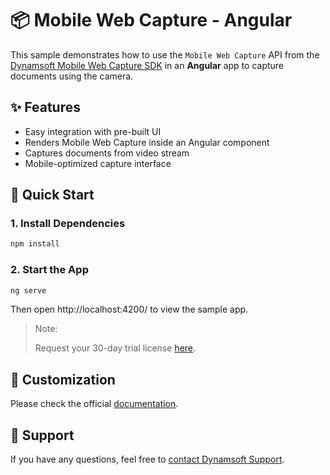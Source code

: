 # 📦 Mobile Web Capture - Angular

This sample demonstrates how to use the `Mobile Web Capture` API from the [Dynamsoft Mobile Web Capture SDK](https://www.dynamsoft.com/use-cases/mobile-web-capture-sdk/) in an **Angular** app to capture documents using the camera.

## ✨ Features

- Easy integration with pre-built UI
- Renders Mobile Web Capture inside an Angular component
- Captures documents from video stream
- Mobile-optimized capture interface

## 🚀 Quick Start

### 1. Install Dependencies

```bash
npm install
```

### 2. Start the App

```bash
ng serve
```

Then open http://localhost:4200/ to view the sample app.

> Note:
>
> Request your 30-day trial license [here](https://www.dynamsoft.com/customer/license/trialLicense?product=mwc).

## 📌 Customization

Please check the official [documentation](https://www.dynamsoft.com/mobile-web-capture/docs/).

## 📄 Support

If you have any questions, feel free to [contact Dynamsoft Support](https://www.dynamsoft.com/company/contact?utm_source=sampleReadme).
